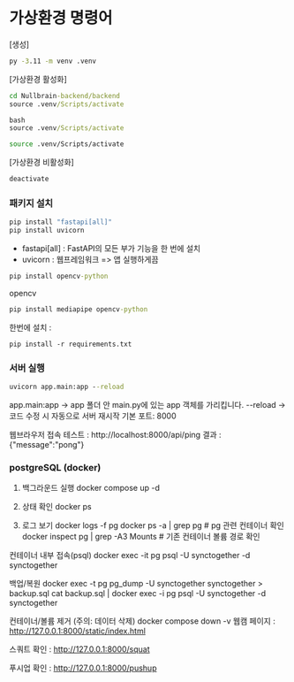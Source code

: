 # 가상환경 명령어

[생성]
```cmd
py -3.11 -m venv .venv
```

[가상환경 활성화]
```cmd
cd Nullbrain-backend/backend
source .venv/Scripts/activate

bash
source .venv/Scripts/activate
```
```bash
source .venv/Scripts/activate
```

[가상환경 비활성화]
```cmd
deactivate
```

### 패키지 설치
```cmd
pip install "fastapi[all]"
pip install uvicorn
```
- fastapi[all] : FastAPI의 모든 부가 기능을 한 번에 설치
- uvicorn : 웹프레임워크 => 앱 실행하게끔

```cmd
pip install opencv-python
```
opencv

```cmd
pip install mediapipe opencv-python
```


한번에 설치 : 
```
pip install -r requirements.txt
```


### 서버 실행
```cmd
uvicorn app.main:app --reload
```

app.main:app → app 폴더 안 main.py에 있는 app 객체를 가리킵니다.
--reload → 코드 수정 시 자동으로 서버 재시작
기본 포트: 8000


웹브라우저 접속 테스트 : http://localhost:8000/api/ping
결과 : {"message":"pong"}



### postgreSQL (docker)

1) 백그라운드 실행
docker compose up -d

2) 상태 확인
docker ps

3) 로그 보기
docker logs -f pg docker ps -a | grep pg # pg 관련 컨테이너 확인 docker inspect pg | grep -A3 Mounts # 기존 컨테이너 볼륨 경로 확인

컨테이너 내부 접속(psql)
docker exec -it pg psql -U synctogether -d synctogether

백업/복원
docker exec -t pg pg_dump -U synctogether synctogether > backup.sql cat backup.sql | docker exec -i pg psql -U synctogether -d synctogether

컨테이너/볼륨 제거 (주의: 데이터 삭제)
docker compose down -v
웹캠 페이지 : http://127.0.0.1:8000/static/index.html

스쿼트 확인 : http://127.0.0.1:8000/squat

푸시업 확인 : http://127.0.0.1:8000/pushup
